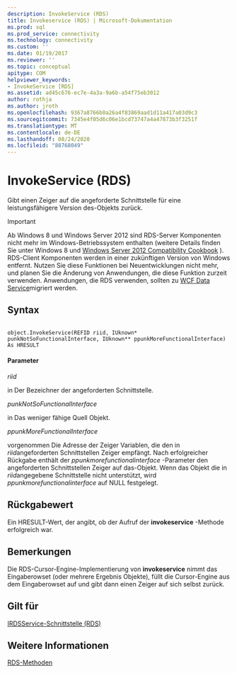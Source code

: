 ```yaml
---
description: InvokeService (RDS)
title: Invokeservice (RDS) | Microsoft-Dokumentation
ms.prod: sql
ms.prod_service: connectivity
ms.technology: connectivity
ms.custom: ''
ms.date: 01/19/2017
ms.reviewer: ''
ms.topic: conceptual
apitype: COM
helpviewer_keywords:
- InvokeService [RDS]
ms.assetid: ad45c676-ec7e-4a3a-9a6b-a54f75eb3012
author: rothja
ms.author: jroth
ms.openlocfilehash: 9367a8766b0a26a4f83869aad1d11a417a03d9c3
ms.sourcegitcommit: 7345e4f05d6c06e1bcd73747a4a47873b3f3251f
ms.translationtype: MT
ms.contentlocale: de-DE
ms.lasthandoff: 08/24/2020
ms.locfileid: "88768049"
---
```

# <a name="invokeservice-rds"></a>InvokeService (RDS)
Gibt einen Zeiger auf die angeforderte Schnittstelle für eine leistungsfähigere Version des-Objekts zurück.  
  
> [!IMPORTANT]
>  Ab Windows 8 und Windows Server 2012 sind RDS-Server Komponenten nicht mehr im Windows-Betriebssystem enthalten (weitere Details finden Sie unter Windows 8 und [Windows Server 2012 Compatibility Cookbook](https://www.microsoft.com/download/details.aspx?id=27416) ). RDS-Client Komponenten werden in einer zukünftigen Version von Windows entfernt. Nutzen Sie diese Funktionen bei Neuentwicklungen nicht mehr, und planen Sie die Änderung von Anwendungen, die diese Funktion zurzeit verwenden. Anwendungen, die RDS verwenden, sollten zu  [WCF Data Service](https://go.microsoft.com/fwlink/?LinkId=199565)migriert werden.  
  
## <a name="syntax"></a>Syntax  
  
```  
  
object.InvokeService(REFID riid, IUknown* punkNotSoFunctionalInterface, IUknown** ppunkMoreFunctionalInterface) As HRESULT  
```  
  
#### <a name="parameters"></a>Parameter  
 *riid*  
  
 in Der Bezeichner der angeforderten Schnittstelle.  
  
 *punkNotSoFunctionalInterface*  
  
 in Das weniger fähige Quell Objekt.  
  
 *ppunkMoreFunctionalInterface*  
  
 vorgenommen Die Adresse der Zeiger Variablen, die den in *riid*angeforderten Schnittstellen Zeiger empfängt. Nach erfolgreicher Rückgabe enthält der *ppunkmorefunctionalinterface* -Parameter den angeforderten Schnittstellen Zeiger auf das-Objekt. Wenn das Objekt die in *riid*angegebene Schnittstelle nicht unterstützt, wird *ppunkmorefunctionalinterface* auf NULL festgelegt.  
  
## <a name="return-value"></a>Rückgabewert  
 Ein HRESULT-Wert, der angibt, ob der Aufruf der **invokeservice** -Methode erfolgreich war.  
  
## <a name="remarks"></a>Bemerkungen  
 Die RDS-Cursor-Engine-Implementierung von **invokeservice** nimmt das Eingaberowset (oder mehrere Ergebnis Objekte), füllt die Cursor-Engine aus dem Eingaberowset auf und gibt dann einen Zeiger auf sich selbst zurück.  
  
## <a name="applies-to"></a>Gilt für  
 [IRDSService-Schnittstelle (RDS)](./irdsservice-interface-rds.md)  
  
## <a name="see-also"></a>Weitere Informationen  
 [RDS-Methoden](./rds-methods.md)